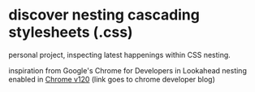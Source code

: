 # discover nesting cascading stylesheets (.css)
personal project, inspecting latest happenings within CSS nesting. 

inspiration from Google's Chrome for Developers in Lookahead nesting enabled in [Chrome v120](https://developer.chrome.com/blog/css-nesting-relaxed-syntax-update#nesting-element-tag-names) (link goes to chrome developer blog)
